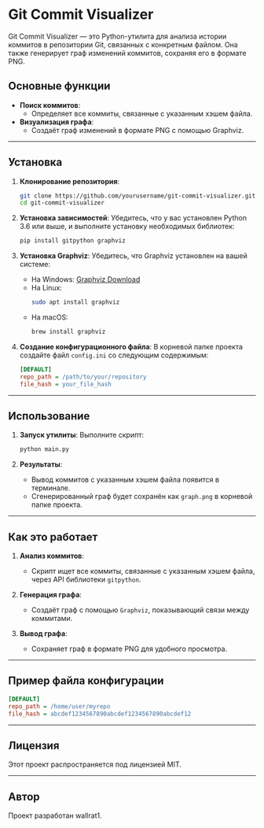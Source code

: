 
# Git Commit Visualizer

Git Commit Visualizer — это Python-утилита для анализа истории коммитов в репозитории Git, связанных с конкретным файлом. Она также генерирует граф изменений коммитов, сохраняя его в формате PNG.

## Основные функции

- **Поиск коммитов**:
  - Определяет все коммиты, связанные с указанным хэшем файла.
- **Визуализация графа**:
  - Создаёт граф изменений в формате PNG с помощью Graphviz.

---

## Установка

1. **Клонирование репозитория**:
   ```bash
   git clone https://github.com/yourusername/git-commit-visualizer.git
   cd git-commit-visualizer
   ```

2. **Установка зависимостей**:
   Убедитесь, что у вас установлен Python 3.6 или выше, и выполните установку необходимых библиотек:
   ```bash
   pip install gitpython graphviz
   ```

3. **Установка Graphviz**:
   Убедитесь, что Graphviz установлен на вашей системе:
   - На Windows: [Graphviz Download](https://graphviz.org/download/)
   - На Linux:
     ```bash
     sudo apt install graphviz
     ```
   - На macOS:
     ```bash
     brew install graphviz
     ```

4. **Создание конфигурационного файла**:
   В корневой папке проекта создайте файл `config.ini` со следующим содержимым:
   ```ini
   [DEFAULT]
   repo_path = /path/to/your/repository
   file_hash = your_file_hash
   ```

---

## Использование

1. **Запуск утилиты**:
   Выполните скрипт:
   ```bash
   python main.py
   ```

2. **Результаты**:
   - Вывод коммитов с указанным хэшем файла появится в терминале.
   - Сгенерированный граф будет сохранён как `graph.png` в корневой папке проекта.

---

## Как это работает

1. **Анализ коммитов**:
   - Скрипт ищет все коммиты, связанные с указанным хэшем файла, через API библиотеки `gitpython`.

2. **Генерация графа**:
   - Создаёт граф с помощью `Graphviz`, показывающий связи между коммитами.

3. **Вывод графа**:
   - Сохраняет граф в формате PNG для удобного просмотра.

---

## Пример файла конфигурации

```ini
[DEFAULT]
repo_path = /home/user/myrepo
file_hash = abcdef1234567890abcdef1234567890abcdef12
```

---

## Лицензия

Этот проект распространяется под лицензией MIT.

---

## Автор

Проект разработан wallrat1.
